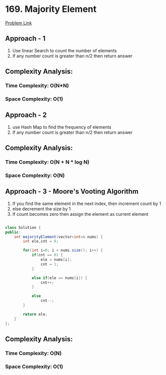 # 169. Majority Element

[Problem Link](https://leetcode.com/problems/majority-element/)

## Approach - 1

1. Use linear Search to count the number of elements
2. If any number count is greater than n/2 then return answer

## Complexity Analysis:

### Time Complexity: O(N\*N)

### Space Complexity: O(1)

## Approach - 2

1. use Hash Map to find the frequency of elements
2. If any number count is greater than n/2 then return answer

## Complexity Analysis:

### Time Complexity: O(N + N \* log N)

### Space Complexity: O(N)

## Approach - 3 - Moore's Vooting Algorithm

1. If you find the same element in the next index, then increment count by 1
2. else decrement the size by 1
3. If count becomes zero then assign the element as current element

```Java

class Solution {
public:
    int majorityElement(vector<int>& nums) {
        int ele,cnt = 0;

        for(int i=0; i < nums.size(); i++) {
            if(cnt == 0) {
                ele = nums[i];
                cnt = 1;
            }

            else if(ele == nums[i]) {
                cnt++;
            }

            else
                cnt--;
        }

        return ele;
    }
};

```

## Complexity Analysis:

### Time Complexity: O(N)

### Space Complexity: O(1)
